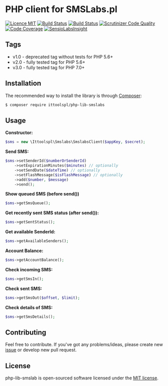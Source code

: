 PHP client for SMSLabs.pl
======
[![Licence MIT](https://img.shields.io/badge/License-MIT-blue.svg)](https://opensource.org/licenses/MIT)
[![Build Status](https://travis-ci.org/ittoolspl/php-lib-smslab.svg?branch=master)](https://travis-ci.org/ittoolspl/php-lib-smslab)
[![Build Status](https://scrutinizer-ci.com/g/ittoolspl/php-lib-smslab/badges/build.png?b=master)](https://scrutinizer-ci.com/g/ittoolspl/php-lib-smslab/build-status/master)
[![Scrutinizer Code Quality](https://scrutinizer-ci.com/g/ittoolspl/php-lib-smslab/badges/quality-score.png?b=master)](https://scrutinizer-ci.com/g/ittoolspl/php-lib-smslab/?branch=master)
[![Code Coverage](https://scrutinizer-ci.com/g/ittoolspl/php-lib-smslab/badges/coverage.png?b=master)](https://scrutinizer-ci.com/g/ittoolspl/php-lib-smslab/?branch=master)
[![SensioLabsInsight](https://insight.sensiolabs.com/projects/8d1dcd58-b1d1-4caa-8659-cb0c76402786/mini.png)](https://insight.sensiolabs.com/projects/8d1dcd58-b1d1-4caa-8659-cb0c76402786)

## Tags
 - v1.0 - deprecated tag without tests for PHP 5.6+
 - v2.0 - fully tested tag for PHP 5.6+
 - v3.0 - fully tested tag for PHP 7.0+

## Installation
The recommended way to install the library is through [Composer](http://getcomposer.org):
```sh
$ composer require ittoolspl/php-lib-smslabs
```
## Usage
**Constructor:**
```php
$sms = new \Ittoolspl\Smslabs\SmslabsClient($appKey, $secret);
```
**Send SMS:**
```php
$sms->setSenderId($numberOrSenderId)
    ->setExpirationMinutes($minutes) // optionally
    ->setSendDate($dateTime) // optionally
    ->setFlashMessage($isFlashMessage) // optionally
    ->add($number, $message)
    ->send();
```
**Show queued SMS (before send())**
```php
$sms->getSmsQueue();
```
**Get recently sent SMS status (after send()):**
```php
$sms->getSentStatus();
```
**Get available SenderId:**
```php
$sms->getAvailableSenders();
```
**Account Balance:**
```php
$sms->getAccountBalance();
```
**Check incoming SMS:**
```php
$sms->getSmsIn();
```
**Check sent SMS:**
```php
$sms->getSmsOut($offset, $limit);
```
**Check details of SMS:**
```php
$sms->getSmsDetails();
```

## Contributing
Feel free to contribute. 
If you've got any problems/ideas, please create new [issue](https://github.com/ittoolspl/php-lib-smslab/issues) or develop new pull request. 

## License
php-lib-smslab is open-sourced software licensed under the [MIT license](http://opensource.org/licenses/MIT).
